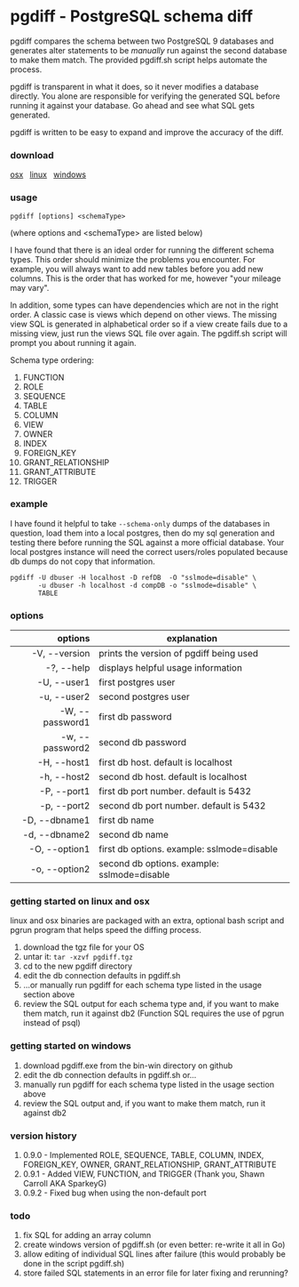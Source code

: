 # pgdiff - PostgreSQL schema diff

pgdiff compares the schema between two PostgreSQL 9 databases and generates alter statements to be *manually* run against the second database to make them match.  The provided pgdiff.sh script helps automate the process.  

pgdiff is transparent in what it does, so it never modifies a database directly. You alone are responsible for verifying the generated SQL before running it against your database.  Go ahead and see what SQL gets generated.

pgdiff is written to be easy to expand and improve the accuracy of the diff.


### download
[osx](https://github.com/joncrlsn/pgdiff/raw/master/bin-osx/pgdiff.tgz "OSX version") &nbsp; [linux](https://github.com/joncrlsn/pgdiff/raw/master/bin-linux/pgdiff.tgz "Linux version") &nbsp; [windows](https://github.com/joncrlsn/pgdiff/raw/master/bin-win/pgdiff.exe "Windows version")


### usage
	pgdiff [options] <schemaType>

(where options and &lt;schemaType&gt; are listed below)

I have found that there is an ideal order for running the different schema types.  This order should minimize the problems you encounter.  For example, you will always want to add new tables before you add new columns.  This is the order that has worked for me, however "your mileage may vary".

In addition, some types can have dependencies which are not in the right order.  A classic case is views which depend on other views.  The missing view SQL is generated in alphabetical order so if a view create fails due to a missing view, just run the views SQL file over again. The pgdiff.sh script will prompt you about running it again.
 
Schema type ordering:

1. FUNCTION
1. ROLE
1. SEQUENCE
1. TABLE
1. COLUMN
1. VIEW
1. OWNER
1. INDEX
1. FOREIGN\_KEY
1. GRANT\_RELATIONSHIP
1. GRANT\_ATTRIBUTE
1. TRIGGER


### example
I have found it helpful to take ```--schema-only``` dumps of the databases in question, load them into a local postgres, then do my sql generation and testing there before running the SQL against a more official database. Your local postgres instance will need the correct users/roles populated because db dumps do not copy that information.

```
pgdiff -U dbuser -H localhost -D refDB  -O "sslmode=disable" \
       -u dbuser -h localhost -d compDB -o "sslmode=disable" \
       TABLE 
```


### options

options           | explanation 
----------------: | ------------------------------------
  -V, --version   | prints the version of pgdiff being used
  -?, --help      | displays helpful usage information
  -U, --user1     | first postgres user
  -u, --user2     | second postgres user
  -W, --password1 | first db password
  -w, --password2 | second db password
  -H, --host1     | first db host. default is localhost
  -h, --host2     | second db host. default is localhost
  -P, --port1     | first db port number. default is 5432
  -p, --port2     | second db port number. default is 5432
  -D, --dbname1   | first db name
  -d, --dbname2   | second db name
  -O, --option1   | first db options. example: sslmode=disable
  -o, --option2   | second db options. example: sslmode=disable


### getting started on linux and osx

linux and osx binaries are packaged with an extra, optional bash script and pgrun program that helps speed the diffing process. 

1. download the tgz file for your OS
1. untar it:  ```tar -xzvf pgdiff.tgz```
1. cd to the new pgdiff directory
1. edit the db connection defaults in pgdiff.sh 
1. ...or manually run pgdiff for each schema type listed in the usage section above
1. review the SQL output for each schema type and, if you want to make them match, run it against db2 (Function SQL requires the use of pgrun instead of psql)


### getting started on windows

1. download pgdiff.exe from the bin-win directory on github
1. edit the db connection defaults in pgdiff.sh or...
1. manually run pgdiff for each schema type listed in the usage section above
1. review the SQL output and, if you want to make them match, run it against db2 


### version history
1. 0.9.0 - Implemented ROLE, SEQUENCE, TABLE, COLUMN, INDEX, FOREIGN\_KEY, OWNER, GRANT\_RELATIONSHIP, GRANT\_ATTRIBUTE
1. 0.9.1 - Added VIEW, FUNCTION, and TRIGGER (Thank you, Shawn Carroll AKA SparkeyG)
1. 0.9.2 - Fixed bug when using the non-default port


### todo
1. fix SQL for adding an array column
1. create windows version of pgdiff.sh (or even better: re-write it all in Go)
1. allow editing of individual SQL lines after failure (this would probably be done in the script pgdiff.sh)
1. store failed SQL statements in an error file for later fixing and rerunning?
